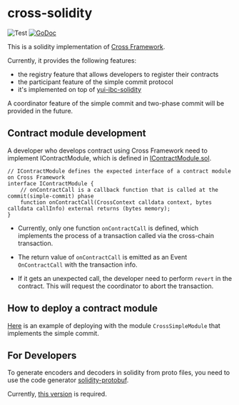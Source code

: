 # cross-solidity

![Test](https://github.com/datachainlab/cross-solidity/workflows/Test/badge.svg)
[![GoDoc](https://godoc.org/github.com/datachainlab/cross-solidity?status.svg)](https://pkg.go.dev/github.com/datachainlab/cross-solidity?tab=doc)

This is a solidity implementation of [Cross Framework](https://github.com/datachainlab/cross).

Currently, it provides the following features:
- the registry feature that allows developers to register their contracts
- the participant feature of the simple commit protocol
- it's implemented on top of [yui-ibc-solidity](https://github.com/hyperledger-labs/yui-ibc-solidity)

A coordinator feature of the simple commit and two-phase commit will be provided in the future.

## Contract module development

A developer who develops contract using Cross Framework need to implement IContractModule, which is defined in [IContractModule.sol](./contracts/core/IContractModule.sol).

```
// IContractModule defines the expected interface of a contract module on Cross Framework
interface IContractModule {
    // onContractCall is a callback function that is called at the commit(simple-commit) phase
    function onContractCall(CrossContext calldata context, bytes calldata callInfo) external returns (bytes memory);
}
```

- Currently, only one function `onContractCall` is defined, which implements the process of a transaction called via the cross-chain transaction.

- The return value of `onContractCall` is emitted as an Event `OnContractCall` with the transaction info.

- If it gets an unexpected call, the developer need to perform `revert` in the contract. This will request the coordinator to abort the transaction.

## How to deploy a contract module

[Here](./scripts/migrate/002_DeployApp.s.sol) is an example of deploying with the module `CrossSimpleModule` that implements the simple commit.

## For Developers

To generate encoders and decoders in solidity from proto files, you need to use the code generator [solidity-protobuf](https://github.com/datachainlab/solidity-protobuf).

Currently, [this version](https://github.com/datachainlab/solidity-protobuf/commit/3def6706178e5407497f3d01b8f0ceb17b32108d) is required.
